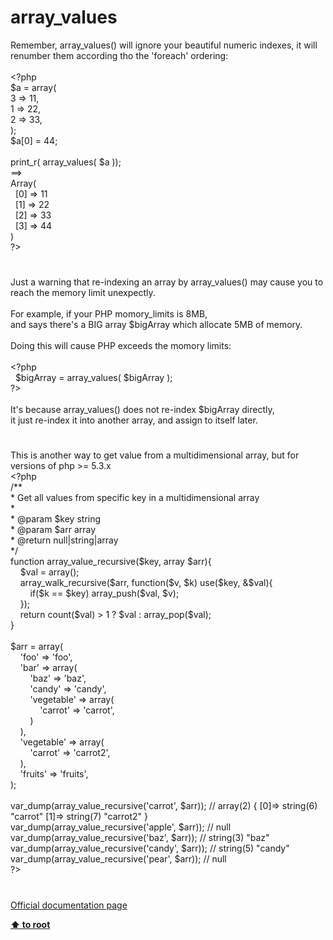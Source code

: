 # array_values




<div class="phpcode"><span class="html">
Remember, array_values() will ignore your beautiful numeric indexes, it will renumber them according tho the &apos;foreach&apos; ordering:<br><br><span class="default">&lt;?php<br>$a </span><span class="keyword">= array(<br> </span><span class="default">3 </span><span class="keyword">=&gt; </span><span class="default">11</span><span class="keyword">,<br> </span><span class="default">1 </span><span class="keyword">=&gt; </span><span class="default">22</span><span class="keyword">,<br> </span><span class="default">2 </span><span class="keyword">=&gt; </span><span class="default">33</span><span class="keyword">,<br>);<br></span><span class="default">$a</span><span class="keyword">[</span><span class="default">0</span><span class="keyword">] = </span><span class="default">44</span><span class="keyword">;<br><br></span><span class="default">print_r</span><span class="keyword">( </span><span class="default">array_values</span><span class="keyword">( </span><span class="default">$a </span><span class="keyword">));<br>==&gt;<br>Array(<br>&#xA0; [</span><span class="default">0</span><span class="keyword">] =&gt; </span><span class="default">11<br>&#xA0; </span><span class="keyword">[</span><span class="default">1</span><span class="keyword">] =&gt; </span><span class="default">22<br>&#xA0; </span><span class="keyword">[</span><span class="default">2</span><span class="keyword">] =&gt; </span><span class="default">33<br>&#xA0; </span><span class="keyword">[</span><span class="default">3</span><span class="keyword">] =&gt; </span><span class="default">44<br></span><span class="keyword">)<br></span><span class="default">?&gt;</span>
</span>
</div>
  

#


<div class="phpcode"><span class="html">
Just a warning that re-indexing an array by array_values() may cause you to reach the memory limit unexpectly.
<br>
<br>For example, if your PHP momory_limits is 8MB,
<br> and says there&apos;s a BIG array $bigArray which allocate 5MB of memory.
<br>
<br>Doing this will cause PHP exceeds the momory limits:
<br>
<br><span class="default">&lt;?php
<br>&#xA0; $bigArray </span><span class="keyword">= </span><span class="default">array_values</span><span class="keyword">( </span><span class="default">$bigArray </span><span class="keyword">);
<br></span><span class="default">?&gt;
<br></span>
<br>It&apos;s because array_values() does not re-index $bigArray directly,
<br>it just re-index it into another array, and assign to itself later.</span>
</div>
  

#


<div class="phpcode"><span class="html">
This is another way to get value from a multidimensional array, but for versions of php &gt;= 5.3.x<br><span class="default">&lt;?php<br></span><span class="comment">/**<br> * Get all values from specific key in a multidimensional array<br> *<br> * @param $key string<br> * @param $arr array<br> * @return null|string|array<br> */<br></span><span class="keyword">function </span><span class="default">array_value_recursive</span><span class="keyword">(</span><span class="default">$key</span><span class="keyword">, array </span><span class="default">$arr</span><span class="keyword">){<br>&#xA0; &#xA0; </span><span class="default">$val </span><span class="keyword">= array();<br>&#xA0; &#xA0; </span><span class="default">array_walk_recursive</span><span class="keyword">(</span><span class="default">$arr</span><span class="keyword">, function(</span><span class="default">$v</span><span class="keyword">, </span><span class="default">$k</span><span class="keyword">) use(</span><span class="default">$key</span><span class="keyword">, &amp;</span><span class="default">$val</span><span class="keyword">){<br>&#xA0; &#xA0; &#xA0; &#xA0; if(</span><span class="default">$k </span><span class="keyword">== </span><span class="default">$key</span><span class="keyword">) </span><span class="default">array_push</span><span class="keyword">(</span><span class="default">$val</span><span class="keyword">, </span><span class="default">$v</span><span class="keyword">);<br>&#xA0; &#xA0; });<br>&#xA0; &#xA0; return </span><span class="default">count</span><span class="keyword">(</span><span class="default">$val</span><span class="keyword">) &gt; </span><span class="default">1 </span><span class="keyword">? </span><span class="default">$val </span><span class="keyword">: </span><span class="default">array_pop</span><span class="keyword">(</span><span class="default">$val</span><span class="keyword">);<br>}<br><br></span><span class="default">$arr </span><span class="keyword">= array(<br>&#xA0; &#xA0; </span><span class="string">&apos;foo&apos; </span><span class="keyword">=&gt; </span><span class="string">&apos;foo&apos;</span><span class="keyword">,<br>&#xA0; &#xA0; </span><span class="string">&apos;bar&apos; </span><span class="keyword">=&gt; array(<br>&#xA0; &#xA0; &#xA0; &#xA0; </span><span class="string">&apos;baz&apos; </span><span class="keyword">=&gt; </span><span class="string">&apos;baz&apos;</span><span class="keyword">,<br>&#xA0; &#xA0; &#xA0; &#xA0; </span><span class="string">&apos;candy&apos; </span><span class="keyword">=&gt; </span><span class="string">&apos;candy&apos;</span><span class="keyword">,<br>&#xA0; &#xA0; &#xA0; &#xA0; </span><span class="string">&apos;vegetable&apos; </span><span class="keyword">=&gt; array(<br>&#xA0; &#xA0; &#xA0; &#xA0; &#xA0; &#xA0; </span><span class="string">&apos;carrot&apos; </span><span class="keyword">=&gt; </span><span class="string">&apos;carrot&apos;</span><span class="keyword">,<br>&#xA0; &#xA0; &#xA0; &#xA0; )<br>&#xA0; &#xA0; ),<br>&#xA0; &#xA0; </span><span class="string">&apos;vegetable&apos; </span><span class="keyword">=&gt; array(<br>&#xA0; &#xA0; &#xA0; &#xA0; </span><span class="string">&apos;carrot&apos; </span><span class="keyword">=&gt; </span><span class="string">&apos;carrot2&apos;</span><span class="keyword">,<br>&#xA0; &#xA0; ),<br>&#xA0; &#xA0; </span><span class="string">&apos;fruits&apos; </span><span class="keyword">=&gt; </span><span class="string">&apos;fruits&apos;</span><span class="keyword">,<br>);<br><br></span><span class="default">var_dump</span><span class="keyword">(</span><span class="default">array_value_recursive</span><span class="keyword">(</span><span class="string">&apos;carrot&apos;</span><span class="keyword">, </span><span class="default">$arr</span><span class="keyword">)); </span><span class="comment">// array(2) { [0]=&gt; string(6) &quot;carrot&quot; [1]=&gt; string(7) &quot;carrot2&quot; }<br></span><span class="default">var_dump</span><span class="keyword">(</span><span class="default">array_value_recursive</span><span class="keyword">(</span><span class="string">&apos;apple&apos;</span><span class="keyword">, </span><span class="default">$arr</span><span class="keyword">)); </span><span class="comment">// null<br></span><span class="default">var_dump</span><span class="keyword">(</span><span class="default">array_value_recursive</span><span class="keyword">(</span><span class="string">&apos;baz&apos;</span><span class="keyword">, </span><span class="default">$arr</span><span class="keyword">)); </span><span class="comment">// string(3) &quot;baz&quot;<br></span><span class="default">var_dump</span><span class="keyword">(</span><span class="default">array_value_recursive</span><span class="keyword">(</span><span class="string">&apos;candy&apos;</span><span class="keyword">, </span><span class="default">$arr</span><span class="keyword">)); </span><span class="comment">// string(5) &quot;candy&quot;<br></span><span class="default">var_dump</span><span class="keyword">(</span><span class="default">array_value_recursive</span><span class="keyword">(</span><span class="string">&apos;pear&apos;</span><span class="keyword">, </span><span class="default">$arr</span><span class="keyword">)); </span><span class="comment">// null<br></span><span class="default">?&gt;</span>
</span>
</div>
  

#

[Official documentation page](https://www.php.net/manual/en/function.array-values.php)

**[⬆ to root](/)**